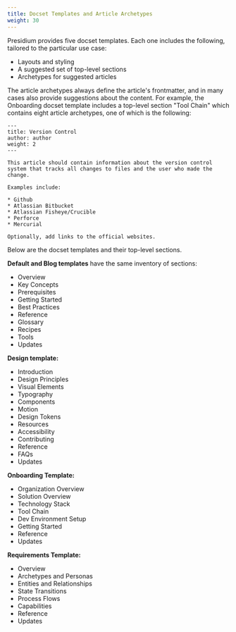 ```yaml
---
title: Docset Templates and Article Archetypes
weight: 30
---
```

Presidium provides five docset templates. Each one includes the following, tailored to the particular use case:
* Layouts and styling 
* A suggested set of top-level sections
* Archetypes for suggested articles
<!--Default, Blog, Design, Onboarding, and Requirements-->

The article archetypes always define the article's frontmatter, and in many cases also provide suggestions about the content. For example, the Onboarding docset template includes a top-level section "Tool Chain" which contains eight article archetypes, one of which is the following:
```
---
title: Version Control
author: author
weight: 2
---

This article should contain information about the version control system that tracks all changes to files and the user who made the change.

Examples include:

* Github
* Atlassian Bitbucket
* Atlassian Fisheye/Crucible
* Perforce
* Mercurial

Optionally, add links to the official websites.
```
Below are the docset templates and their top-level sections.

**Default and Blog templates** have the same inventory of sections:
* Overview
* Key Concepts
* Prerequisites
* Getting Started
* Best Practices
* Reference
* Glossary
* Recipes
* Tools
* Updates

**Design template:**
* Introduction
* Design Principles
* Visual Elements
* Typography
* Components
* Motion
* Design Tokens
* Resources
* Accessibility
* Contributing
* Reference
* FAQs
* Updates

**Onboarding Template:**
* Organization Overview
* Solution Overview
* Technology Stack
* Tool Chain
* Dev Environment Setup
* Getting Started
* Reference
* Updates
  
**Requirements Template:**
* Overview
* Archetypes and Personas
* Entities and Relationships
* State Transitions
* Process Flows
* Capabilities
* Reference
* Updates